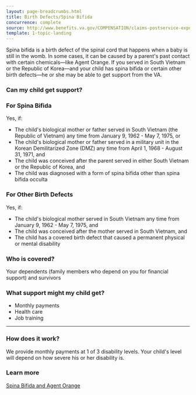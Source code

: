 ```yaml
---
layout: page-breadcrumbs.html
title: Birth Defects/Spina Bifida
concurrence: complete
source: http://www.benefits.va.gov/COMPENSATION/claims-postservice-exposures-asbestos.asp
template: 1-topic-landing
---
```


Spina bifida is a birth defect of the spinal cord that happens when a baby is still in the womb. In some cases, it can be caused by a parent's past contact with certain chemicals—like Agent Orange. If you served in South Vietnam or the Republic of Korea—and your child has spina bifida or certain other birth defects—he or she may be able to get support from the VA.

<div class="call-out" markdown="1">

### Can my child get support?

### For Spina Bifida
Yes, if:

  - The child's biological mother or father served in South Vietnam (the Republic of Vietnam) any time from January 9, 1962 - May 7, 1975, or
  - The child's biological mother or father served in a military unit in the Korean Demilitarized Zone (DMZ) any time from April 1, 1968 - August 31, 1971, and
  - The child was conceived after the parent served in either South Vietnam or the Republic of Korea, and
  - The child was diagnosed with a form of spina bifida other than spina bifida occulta

### For Other Birth Defects
Yes, if:

  - The child's biological mother served in South Vietnam any time from January 9, 1962 - May 7, 1975, and
  - The child was conceived after the mother served in South Vietnam, and
  - The child has a covered birth defect that caused a permanent physical or mental disability

### Who is covered?

Your dependents (family members who depend on you for financial support) and survivors 

</div>

### What support might my child get?

-	Monthly payments
-	Health care
-	Job training

--------

### How does it work?

We provide monthly payments at 1 of 3 disability levels. Your child's level will depend on how severe his or her disability is. 

### Learn more

[Spina Bifida and Agent Orange](http://www.publichealth.va.gov/exposures/agentorange/birth-defects/spina-bifida.asp)
